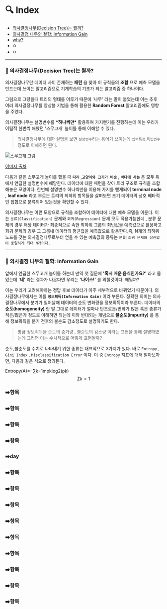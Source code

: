 # :mag: Index

- [의사결정나무(Decision Tree)는 뭘까?](#idx1) 
- [의사결정 나무의 철학: Information Gain](#idx2) 
- [why?](#day)
- ㅇ
- ㅇ

---

### :radio_button: 의사결정나무(Decision Tree)는 뭘까?  <a id="idx1"></a>


의사결정나무란 데이터 사이 존재하는 __패턴__ 을 찾아 이 규칙들의 __조합__ 으로 예측 모델을 만드는데 쓰이는 알고리즘으로 기계학습의 기초가 되는 알고리즘 중 하나이다.



그림으로 그렸을때 트리의 형태를 이루기 때문에 '나무' 라는 말이 붙었는데 이는 추후 여러 의사결정나무를 앙상블 기법을 통해 활용한 __Random Forest__ 알고리즘에도 영향을 주었다.



의사결정나무는 설명변수를 __\*하나씩만\*__ 활용하여 가지뻗기를 진행하는데 이는 우리가 어릴적 한번씩 해봤던 '스무고개' 놀이를 통해 이해할 수 있다. 

> 의사결정나무에 대한 설명을 보면 `설명변수`라는 용어가 쓰이는데 `입력특성`,`독립변수` 정도로 이해하면 된다.

![스무고개 그림](https://t1.daumcdn.net/thumb/R720x0/?fname=http://t1.daumcdn.net/brunch/service/user/1oU7/image/OG5rMwYpRcG4gRPFv8qgLslNLTQ.png)

[이미지 출처](https://www.google.com/url?sa=i&url=https%3A%2F%2Fbrunch.co.kr%2F%40kakao-it%2F157&psig=AOvVaw1D35xHZ-Geohyk-iCIprD-&ust=1601041536507000&source=images&cd=vfe&ved=0CAIQjRxqFwoTCIDxttT2gewCFQAAAAAdAAAAABAX)



다음과 같은 스무고개 놀이를 했을 때 __`다리`__ ,__`고양이와 크기가 비슷`__ , __`바다에 사는`__ 은 모두 위에서 언급한 설명변수에 해당한다. 데이터에 대한 패턴을 찾아 트리 구조로 규칙을 조합해놓은 모양이다. 한번에 설명변수 하나씩만을 이용해 가지를 뻗게되어 __terminal node__ , __leaf node__ 라고 부르는 트리의 최하위 항목들을 살펴보면 초기 데이터의 상호 베타적인 집합으로 분류되어 있는것을 확인할 수 있다.



의사결정나무는 이런 모양으로 규칙을 조합하여 데이터에 대한 예측 모델을 이룬다. 이는 `분류(Classification)` 문제와 `회귀(Regression)` 문제 모두 적용가능한데 , 분류 문제의 경우 해당 데이터가 최종적으로 속한 최하위 그룹의 최빈값을 예측값으로 활용하고 회귀 문제의 경우 그 그룹내 데이터의 평균값을 예측값으로 활용한다.즉, N개의 최하위 노드를 갖는 의사결정나무로부터 얻을 수 있는 예측값의 종류는 `분류|회귀 문제와 상관없이 동일하게 최대 N개이다.`

---

### :radio_button: 의사결정 나무의 철학: Information Gain <a id="idx2"></a>

앞에서 언급한 스무고개 놀이를 하는데 만약 첫 질문에 __'혹시 매운 음식인가요?'__ 라고 물었는데 __'네'__ 라는 결과가 나온다면 우리는 __'나이스!'__ 를 외칠것이다. 왜일까?



이는 우리가 고려해야하는 정답 후보 데이터가 아주 세부적으로 바뀌었기 때문이다. 의사결정나무에서는 이를 __`정보획득(Information Gain)`__ 이라 부른다. 정확한 의미는 의사결정나무에서 분기가 일어날때 데이터의 순도 변화량을 정보획득이라 부른다. 데이터의 __순도(homogeneity)__ 란 말 그대로 데이터가 얼마나 단조로운/변화가 많은 혹은 종류가 적은/많은가 정도로 이해하면 되는데 이와 반대되는 개념으로 __불순도(impurity)__ 를 통해 정보획득을 분기 전후의 불순도 감소정도로 설명하기도 한다.



> 방금 정보획득을 순도의 증가량 , 불순도의 감소량 이라는 표현을 통해 설명하였는데 그러면 이는 수치적으로 어떻게 표현될까?



순도,불순도를 수치로 나타내기 위한 종류는 대표적으로 3가지가 있다. 바로 `Entropy` , `Gini Index` , `Misclassification Error` 이다. 이 중 `Entropy` 지표에 대해 알아보자면, 다음과 같은 식으로 정의된다.



Entropy(A)=−∑k=1mpklog2(pk)
$$
\Sigma{k=1} 
$$









### :arrow_right:항목





### :arrow_right:항목





### :arrow_right:항목





### :arrow_right:항목





### :arrow_right:day





### :arrow_right:항목





### :arrow_right:항목





### :arrow_right:항목





### :arrow_right:항목





### :arrow_right:항목





### :arrow_right:항목





### :arrow_right:항목





### :arrow_right:항목





### :arrow_right:항목
